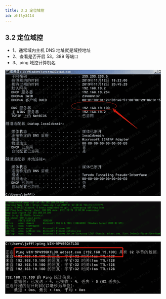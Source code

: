 ```yaml
---
title: 3.2 定位域控
id: zhfly3414
---
```


## 3.2 定位域控

*   1、通常域内主机 DNS 地址就是域控地址
*   2、查看是否开启 53，389 等端口
*   3、ping 域控计算机名

![image](../img/f9b6f2124a19a0910e90eba08d6fa78c.png)

![image](../img/d703e22a4024dff1b6d6bc5fee4d0f85.png)

![image](../img/37469310c62e38d1c1516a1cff687e1f.png)